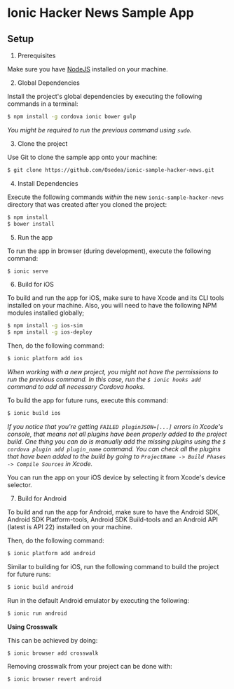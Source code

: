 Ionic Hacker News Sample App
===

## Setup

1. Prerequisites

  Make sure you have [NodeJS](https://nodejs.org/) installed on your machine.

2. Global Dependencies

  Install the project's global dependencies by executing the following commands in a terminal:

  ```bash
  $ npm install -g cordova ionic bower gulp
  ```

  _You might be required to run the previous command using `sudo`._

3. Clone the project

  Use Git to clone the sample app onto your machine:

  ```bash
  $ git clone https://github.com/Osedea/ionic-sample-hacker-news.git
  ```

4. Install Dependencies

  Execute the following commands _within_ the new `ionic-sample-hacker-news` directory that was created after you cloned the project:

  ```bash
  $ npm install
  $ bower install
  ```

5. Run the app

  To run the app in browser (during development), execute the following command:

  ```bash
  $ ionic serve
  ```
6. Build for iOS

  To build and run the app for iOS, make sure to have Xcode and its CLI tools installed on your machine. Also, you will need to have the following NPM modules installed globally;

  ```bash
  $ npm install -g ios-sim
  $ npm install -g ios-deploy
  ```

  Then, do the following command:

  ```bash
  $ ionic platform add ios
  ```

  _When working with a new project, you might not have the permissions to run the previous command. In this case, run the `$ ionic hooks add` command to add all necessary Cordova hooks._

  To build the app for future runs, execute this command:

  ```bash
  $ ionic build ios
  ```

  _If you notice that you're getting `FAILED pluginJSON=[...]` errors in Xcode's console, that means not all plugins have been properly added to the project build. One thing you can do is manually add the missing plugins using the `$ cordova plugin add plugin_name` command. You can check all the plugins that have been added to the build by going to `ProjectName -> Build Phases -> Compile Sources` in Xcode._

  You can run the app on your iOS device by selecting it from Xcode's device selector.

7. Build for Android

  To build and run the app for Android, make sure to have the Android SDK, Android SDK Platform-tools, Android SDK Build-tools and an Android API (latest is API 22) installed on your machine.

  Then, do the following command:

  ```bash
  $ ionic platform add android
  ```

  Similar to building for iOS, run the following command to build the project for future runs:

  ```bash
  $ ionic build android
  ```

  Run in the default Android emulator by executing the following:

  ```bash
  $ ionic run android
  ```

  __Using Crosswalk__

  This can be achieved by doing:

  ```bash
  $ ionic browser add crosswalk
  ```

  Removing crosswalk from your project can be done with:

  ```bash
  $ ionic browser revert android
  ```

